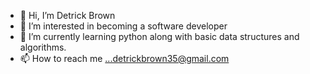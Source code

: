 - 👋 Hi, I’m Detrick Brown
- 👀 I’m interested in becoming a software developer
- 🌱 I’m currently learning python along with basic data structures and algorithms.
- 📫 How to reach me ...detrickbrown35@gmail.com

<!---
Detrick56/Detrick56 is a ✨ special ✨ repository because its `README.md` (this file) appears on your GitHub profile.
You can click the Preview link to take a look at your changes.
--->
